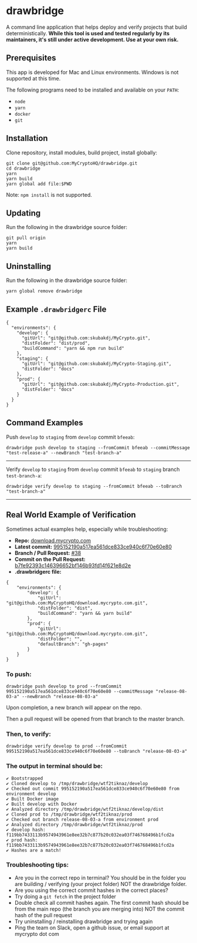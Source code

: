# drawbridge

A command line application that helps deploy and verify projects that build deterministically. **While this tool is used and tested regularly by its maintainers, it's still under active development. Use at your own risk.**

## Prerequisites

This app is developed for Mac and Linux environments. Windows is not supported at this time. 

The following programs need to be installed and available on your `PATH`:

* `node`
* `yarn`
* `docker`
* `git`

## Installation

Clone repository, install modules, build project, install globally:
```
git clone git@github.com:MyCryptoHQ/drawbridge.git
cd drawbridge
yarn
yarn build
yarn global add file:$PWD
```

Note: `npm install` is not supported.

## Updating

Run the following in the drawbridge source folder:
```
git pull origin
yarn
yarn build
```

## Uninstalling

Run the following in the drawbridge source folder:
```
yarn global remove drawbridge
```

## Example `.drawbridgerc` File

```
{
  "environments": {
    "develop": {
      "gitUrl": "git@github.com:skubakdj/MyCrypto.git",
      "distFolder": "dist/prod",
      "buildCommand": "yarn && npm run build"
    },
    "staging": {
      "gitUrl": "git@github.com:skubakdj/MyCrypto-Staging.git",
      "distFolder": "docs"            
    },
    "prod": {
      "gitUrl": "git@github.com:skubakdj/MyCrypto-Production.git",
      "distFolder": "docs"
    }
  }
}
```

## Command Examples

Push `develop` to `staging` from `develop` commit `bfeeab`:
```
drawbridge push develop to staging --fromCommit bfeeab --commitMessage "test-release-a" --newBranch "test-branch-a"
```
---

Verify `develop` to `staging` from `develop` commit `bfeeab` to `staging` branch `test-branch-a`:
```
drawbridge verify develop to staging --fromCommit bfeeab --toBranch "test-branch-a"
```

---

## Real World Example of Verification

Sometimes actual examples help, especially while troubleshooting:

- **Repo:** [download.mycrypto.com](https://github.com/MyCryptoHQ/download.mycrypto.com)
- **Latest commit:** [995152190a517ea561dce833ce940c6f70e60e80 ](https://github.com/MyCryptoHQ/download.mycrypto.com/commit/995152190a517ea561dce833ce940c6f70e60e80)
- **Branch / Pull Request:** [#38](https://github.com/MyCryptoHQ/download.mycrypto.com/pull/38)
- **Commit on the Pull Request:** [b7fe92393c146396652bf146b93fd14f621e8d2e](https://github.com/MyCryptoHQ/download.mycrypto.com/pull/38/commits/b7fe92393c146396652bf146b93fd14f621e8d2e)
- **.drawbridgerc file:**
```
{
    "environments": {
        "develop": {
            "gitUrl": "git@github.com:MyCryptoHQ/download.mycrypto.com.git",
            "distFolder": "dist",
            "buildCommand": "yarn && yarn build"
        },
        "prod": {
            "gitUrl": "git@github.com:MyCryptoHQ/download.mycrypto.com.git",
            "distFolder": "",
            "defaultBranch": "gh-pages"
        }
    }
}
```

### To push:

```
drawbridge push develop to prod --fromCommit 995152190a517ea561dce833ce940c6f70e60e80 --commitMessage "release-08-03-a" --newBranch "release-08-03-a"
```

Upon completion, a new branch will appear on the repo.

Then a pull request will be opened from that branch to the master branch.

### Then, to verify:

```
drawbridge verify develop to prod --fromCommit 995152190a517ea561dce833ce940c6f70e60e80 --toBranch "release-08-03-a"
```

### The output in terminal should be:

```
✔ Bootstrapped
✔ Cloned develop to /tmp/drawbridge/wtf2tiknaz/develop
✔ Checked out commit 995152190a517ea561dce833ce940c6f70e60e80 from environment develop
✔ Built Docker image
✔ Built develop with Docker
✔ Analyzed directory /tmp/drawbridge/wtf2tiknaz/develop/dist
✔ Cloned prod to /tmp/drawbridge/wtf2tiknaz/prod
✔ Checked out branch release-08-03-a from environment prod
✔ Analyzed directory /tmp/drawbridge/wtf2tiknaz/prod
✔ develop hash:	f119bb7433113b9574943961e8ee32b7c877b20c032ea03f746768496b1fcd2a
✔ prod hash:	f119bb7433113b9574943961e8ee32b7c877b20c032ea03f746768496b1fcd2a
✔ Hashes are a match!
```

### Troubleshooting tips:

- Are you in the correct repo in terminal? You should be in the folder you are building / verifying (your project folder) NOT the drawbridge folder.
- Are you using the correct commit hashes in the correct places?
- Try doing a `git fetch` in the project folder
- Double check all commit hashes again. The first commit hash should be from the main repo (the branch you are merging into) NOT the commit hash of the pull request
- Try uninstalling / reinstalling drawbridge and trying again
- Ping the team on Slack, open a github issue, or email support at mycrypto dot com
